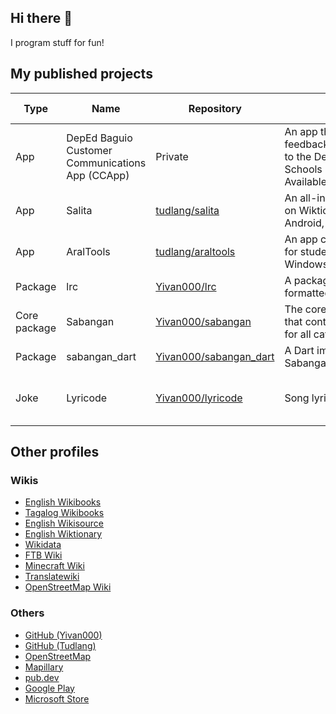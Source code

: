 ## Hi there 👋
I program stuff for fun! 

## My published projects
| Type | Name | Repository | Description | Languages used |
|---|---|---|---|---|
| App | DepEd Baguio Customer Communications App (CCApp) | Private | An app that enables users to send feedback/complaints/suggestions to the Department of Education - Schools Division Office of Baguio. Available on Android & Web. | Java, Kotlin, JavaScript, Dart 
| App | Salita | [tudlang/salita](https://github.com/tudlang/salita) | An all-in-one dictionary based on Wiktionary data. Available on Android, Windows, & Web. | Dart |
| App | AralTools | [tudlang/araltools](https://github.com/tudlang/araltools) | An app containing a suite of tools for students. Available on Windows. | Dart |
| Package | lrc | [Yivan000/lrc](https://github.com/Yivan000/lrc) | A package that parses LRC-formatted strings | Dart
| Core package | Sabangan | [Yivan000/sabangan](https://github.com/Yivan000/sabangan) | The core for generating packages that contains all unit conversions for all categories. | CSV
| Package | sabangan_dart | [Yivan000/sabangan_dart](https://github.com/Yivan000/sabangan_dart) | A Dart implementation of Sabangan | Dart
| Joke | Lyricode | [Yivan000/lyricode](https://github.com/Yivan000/lyricode) | Song lyrics ... turned code! | Java, Dart, Kotlin, JavaScript, Lua

## Other profiles
### Wikis
* [English Wikibooks](https://en.wikibooks.org/wiki/User:Yivan000)
* [Tagalog Wikibooks](https://tl.wikibooks.org/wiki/Tagagamit:Yivan000)
* [English Wikisource](https://en.wikisource.org/wiki/User:Yivan000)
* [English Wiktionary](https://en.wiktionary.org/wiki/User:Yivan000)
* [Wikidata](https://wikidadta.org/wiki/User:Yivan000)
* [FTB Wiki](https://ftb.fandom.com/wiki/User:Yivan000)
* [Minecraft Wiki](https://minecraft.fandom.com/wiki/User:Yivan000)
* [Translatewiki](https://translatewiki.org/wiki/User:Yivan000)
* [OpenStreetMap Wiki](https://wiki.openstreetmap.org/wiki/User:Yivan000)
### Others 
* [GitHub (Yivan000)](https://github.com/Yivan000)
* [GitHub (Tudlang)](https://github.com/tudlang)
* [OpenStreetMap](https://www.openstreetmap.org/user/Yivan000)
* [Mapillary](https://www.mapillary.com/app/user/Yivan000)
* [pub.dev](https://pub.dev/publishers/yivan.rf.gd)
* [Google Play](https://play.google.com/store/apps/dev?id=8111315214837461171)
* [Microsoft Store](https://apps.microsoft.com/store/search?publisher=Tudlang)

<!--
**Yivan000/Yivan000** is a ✨ _special_ ✨ repository because its `README.md` (this file) appears on your GitHub profile.

Here are some ideas to get you started:

- 🔭 I’m currently working on ...
- 🌱 I’m currently learning ...
- 👯 I’m looking to collaborate on ...
- 🤔 I’m looking for help with ...
- 💬 Ask me about ...
- 📫 How to reach me: ...
- 😄 Pronouns: ...
- ⚡ Fun fact: ...
-->
